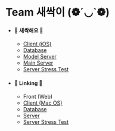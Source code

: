<html>
    <h1>Team 새싹이 (❁´◡`❁)</h1>
    <ul>
        <li>
            <h4>🌱 새싹해요 🌱</h4>
            <ul>
                <li><a href="https://github.com/Saessak2/IOS">Client (iOS)</a></li>
                <li><a href="https://github.com/Saessak2/Saessak-Database">Database</a></li>
                <li><a href="https://github.com/Saessak2/Seassak-Model-Server">Model Server</a></li>
                <li><a href="https://github.com/Saessak2/Saessak-Server">Main Server</a></li>  
                <li><a href="https://github.com/Saessak2/Server-Stress-Test">Server Stress Test</a></li>
            </ul>
        </li>
        <li>
            <h4>🔗 Linking 🔗</h4>
            <ul>
                <li><a>Front (Web)</a></li>
                <li><a href="https://github.com/Saessak2/Linking-MacOS">Client (Mac OS)</a></li>
                <li><a href="https://github.com/Saessak2/Linking-Database">Database</a></li>
                <li><a href="https://github.com/Saessak2/Linking-Server">Server</a></li>
                <li><a href="https://github.com/Saessak2/Server-Stress-Test">Server Stress Test</a></li>
            </ul>
        </li>
    </ul>
</html>
